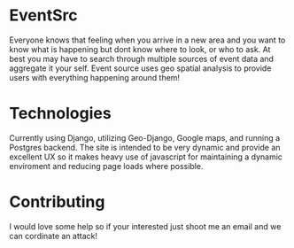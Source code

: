 EventSrc
========

Everyone knows that feeling when you arrive in a new area and you want to know what is happening but dont know where to look, or who to ask. At best you may have to search through multiple sources of event data and aggregate it your self. Event source uses geo spatial analysis to provide users with everything happening around them!

Technologies
=============

Currently using Django, utilizing Geo-Django, Google maps, and running a Postgres backend. The site is intended to be very dynamic and provide an excellent UX so it makes heavy use of javascript for maintaining a dynamic enviroment and reducing page loads where possible.

Contributing
============
I would love some help so if your interested just shoot me an email and we can cordinate an attack!
